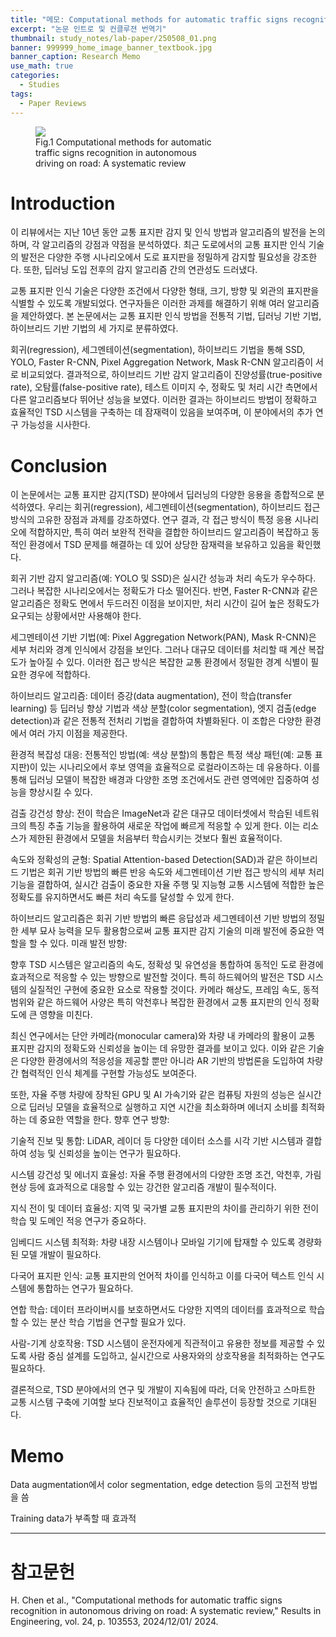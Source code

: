 ```yaml
---
title: "메모: Computational methods for automatic traffic signs recognition in autonomous driving on road: A systematic review"
excerpt: "논문 인트로 및 컨클루젼 번역기"
thumbnail: study_notes/lab-paper/250508_01.png
banner: 999999_home_image_banner_textbook.jpg
banner_caption: Research Memo
use_math: true
categories:
  - Studies
tags:
  - Paper Reviews
---
```


<figure class="align-center" style="width: 60%">
  <a href="{{ site.url }}{{ site.baseurl }}/assets/images/study_notes/lab-paper/250508_01.png">
  <img src="{{ site.url }}{{ site.baseurl }}/assets/images/study_notes/lab-paper/250508_01.png">
  </a>
  <figcaption>
  Fig.1 Computational methods for automatic traffic signs recognition in autonomous driving on road: A systematic review
  </figcaption>
</figure>

# Introduction

이 리뷰에서는 지난 10년 동안 교통 표지판 감지 및 인식 방법과 알고리즘의 발전을 논의하며, 각 알고리즘의 강점과 약점을 분석하였다. 최근 도로에서의 교통 표지판 인식 기술의 발전은 다양한 주행 시나리오에서 도로 표지판을 정밀하게 감지할 필요성을 강조한다. 또한, 딥러닝 도입 전후의 감지 알고리즘 간의 연관성도 드러냈다.

교통 표지판 인식 기술은 다양한 조건에서 다양한 형태, 크기, 방향 및 외관의 표지판을 식별할 수 있도록 개발되었다. 연구자들은 이러한 과제를 해결하기 위해 여러 알고리즘을 제안하였다. 본 논문에서는 교통 표지판 인식 방법을 전통적 기법, 딥러닝 기반 기법, 하이브리드 기반 기법의 세 가지로 분류하였다.

회귀(regression), 세그멘테이션(segmentation), 하이브리드 기법을 통해 SSD, YOLO, Faster R-CNN, Pixel Aggregation Network, Mask R-CNN 알고리즘이 서로 비교되었다. 결과적으로, 하이브리드 기반 감지 알고리즘이 진양성률(true-positive rate), 오탐률(false-positive rate), 테스트 이미지 수, 정확도 및 처리 시간 측면에서 다른 알고리즘보다 뛰어난 성능을 보였다. 이러한 결과는 하이브리드 방법이 정확하고 효율적인 TSD 시스템을 구축하는 데 잠재력이 있음을 보여주며, 이 분야에서의 추가 연구 가능성을 시사한다.

# Conclusion

이 논문에서는 교통 표지판 감지(TSD) 분야에서 딥러닝의 다양한 응용을 종합적으로 분석하였다. 우리는 회귀(regression), 세그멘테이션(segmentation), 하이브리드 접근 방식의 고유한 장점과 과제를 강조하였다. 연구 결과, 각 접근 방식이 특정 응용 시나리오에 적합하지만, 특히 여러 보완적 전략을 결합한 하이브리드 알고리즘이 복잡하고 동적인 환경에서 TSD 문제를 해결하는 데 있어 상당한 잠재력을 보유하고 있음을 확인했다.

회귀 기반 감지 알고리즘(예: YOLO 및 SSD)은 실시간 성능과 처리 속도가 우수하다. 그러나 복잡한 시나리오에서는 정확도가 다소 떨어진다. 반면, Faster R-CNN과 같은 알고리즘은 정확도 면에서 두드러진 이점을 보이지만, 처리 시간이 길어 높은 정확도가 요구되는 상황에서만 사용해야 한다.

세그멘테이션 기반 기법(예: Pixel Aggregation Network(PAN), Mask R-CNN)은 세부 처리와 경계 인식에서 강점을 보인다. 그러나 대규모 데이터를 처리할 때 계산 복잡도가 높아질 수 있다. 이러한 접근 방식은 복잡한 교통 환경에서 정밀한 경계 식별이 필요한 경우에 적합하다.

하이브리드 알고리즘: 데이터 증강(data augmentation), 전이 학습(transfer learning) 등 딥러닝 향상 기법과 색상 분할(color segmentation), 엣지 검출(edge detection)과 같은 전통적 전처리 기법을 결합하여 차별화된다. 이 조합은 다양한 환경에서 여러 가지 이점을 제공한다.

환경적 복잡성 대응: 전통적인 방법(예: 색상 분할)의 통합은 특정 색상 패턴(예: 교통 표지판)이 있는 시나리오에서 후보 영역을 효율적으로 로컬라이즈하는 데 유용하다. 이를 통해 딥러닝 모델이 복잡한 배경과 다양한 조명 조건에서도 관련 영역에만 집중하여 성능을 향상시킬 수 있다.

검출 강건성 향상: 전이 학습은 ImageNet과 같은 대규모 데이터셋에서 학습된 네트워크의 특징 추출 기능을 활용하여 새로운 작업에 빠르게 적응할 수 있게 한다. 이는 리소스가 제한된 환경에서 모델을 처음부터 학습시키는 것보다 훨씬 효율적이다.

속도와 정확성의 균형: Spatial Attention-based Detection(SAD)과 같은 하이브리드 기법은 회귀 기반 방법의 빠른 반응 속도와 세그멘테이션 기반 접근 방식의 세부 처리 기능을 결합하여, 실시간 검출이 중요한 자율 주행 및 지능형 교통 시스템에 적합한 높은 정확도를 유지하면서도 빠른 처리 속도를 달성할 수 있게 한다.

하이브리드 알고리즘은 회귀 기반 방법의 빠른 응답성과 세그멘테이션 기반 방법의 정밀한 세부 묘사 능력을 모두 활용함으로써 교통 표지판 감지 기술의 미래 발전에 중요한 역할을 할 수 있다.
미래 발전 방향:

향후 TSD 시스템은 알고리즘의 속도, 정확성 및 유연성을 통합하여 동적인 도로 환경에 효과적으로 적응할 수 있는 방향으로 발전할 것이다. 특히 하드웨어의 발전은 TSD 시스템의 실질적인 구현에 중요한 요소로 작용할 것이다. 카메라 해상도, 프레임 속도, 동적 범위와 같은 하드웨어 사양은 특히 악천후나 복잡한 환경에서 교통 표지판의 인식 정확도에 큰 영향을 미친다.

최신 연구에서는 단안 카메라(monocular camera)와 차량 내 카메라의 활용이 교통 표지판 감지의 정확도와 신뢰성을 높이는 데 유망한 결과를 보이고 있다. 이와 같은 기술은 다양한 환경에서의 적응성을 제공할 뿐만 아니라 AR 기반의 방법론을 도입하여 차량 간 협력적인 인식 체계를 구현할 가능성도 보여준다.

또한, 자율 주행 차량에 장착된 GPU 및 AI 가속기와 같은 컴퓨팅 자원의 성능은 실시간으로 딥러닝 모델을 효율적으로 실행하고 지연 시간을 최소화하며 에너지 소비를 최적화하는 데 중요한 역할을 한다.
향후 연구 방향:

기술적 진보 및 통합: LiDAR, 레이더 등 다양한 데이터 소스를 시각 기반 시스템과 결합하여 성능 및 신뢰성을 높이는 연구가 필요하다.

시스템 강건성 및 에너지 효율성: 자율 주행 환경에서의 다양한 조명 조건, 악천후, 가림 현상 등에 효과적으로 대응할 수 있는 강건한 알고리즘 개발이 필수적이다.

지식 전이 및 데이터 효율성: 지역 및 국가별 교통 표지판의 차이를 관리하기 위한 전이 학습 및 도메인 적응 연구가 중요하다.

임베디드 시스템 최적화: 차량 내장 시스템이나 모바일 기기에 탑재할 수 있도록 경량화된 모델 개발이 필요하다.

다국어 표지판 인식: 교통 표지판의 언어적 차이를 인식하고 이를 다국어 텍스트 인식 시스템에 통합하는 연구가 필요하다.

연합 학습: 데이터 프라이버시를 보호하면서도 다양한 지역의 데이터를 효과적으로 학습할 수 있는 분산 학습 기법을 연구할 필요가 있다.

사람-기계 상호작용: TSD 시스템이 운전자에게 직관적이고 유용한 정보를 제공할 수 있도록 사람 중심 설계를 도입하고, 실시간으로 사용자와의 상호작용을 최적화하는 연구도 필요하다.

결론적으로, TSD 분야에서의 연구 및 개발이 지속됨에 따라, 더욱 안전하고 스마트한 교통 시스템 구축에 기여할 보다 진보적이고 효율적인 솔루션이 등장할 것으로 기대된다.

# Memo

Data augmentation에서 color segmentation, edge detection 등의 고전적 방법을 씀

Training data가 부족할 때 효과적

---

# 참고문헌

H. Chen et al., "Computational methods for automatic traffic signs recognition in autonomous driving on road: A systematic review," Results in Engineering, vol. 24, p. 103553, 2024/12/01/ 2024.